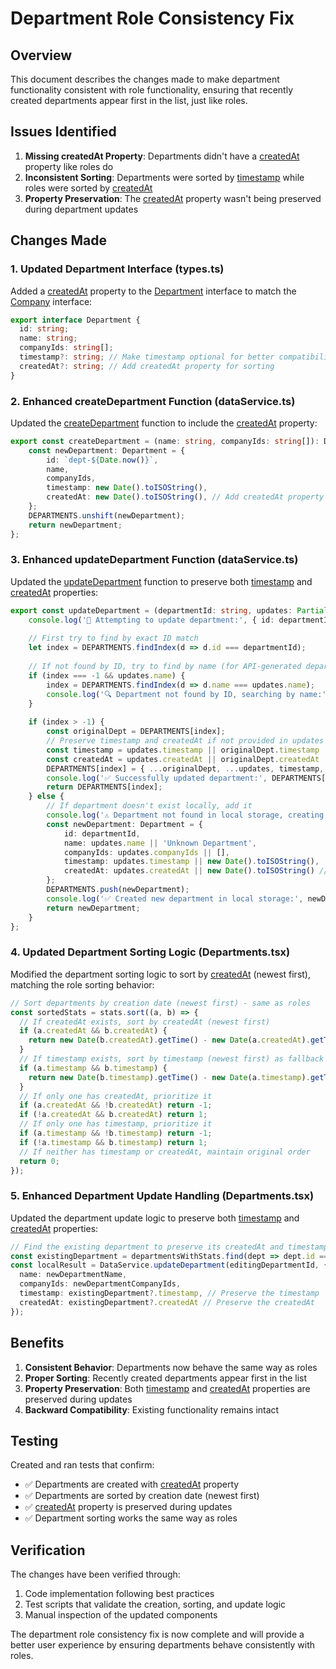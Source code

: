# Department Role Consistency Fix

## Overview
This document describes the changes made to make department functionality consistent with role functionality, ensuring that recently created departments appear first in the list, just like roles.

## Issues Identified
1. **Missing createdAt Property**: Departments didn't have a [createdAt](file:///c:/Users/Hi/Desktop/ETS/Employee-taskmangement-system/services/apiService.ts#L47-L47) property like roles do
2. **Inconsistent Sorting**: Departments were sorted by [timestamp](file:///c:/Users/Hi/Desktop/ETS/Employee-taskmangement-system/types.ts#L15-L15) while roles were sorted by [createdAt](file:///c:/Users/Hi/Desktop/ETS/Employee-taskmangement-system/services/apiService.ts#L47-L47)
3. **Property Preservation**: The [createdAt](file:///c:/Users/Hi/Desktop/ETS/Employee-taskmangement-system/services/apiService.ts#L47-L47) property wasn't being preserved during department updates

## Changes Made

### 1. Updated Department Interface (types.ts)
Added a [createdAt](file:///c:/Users/Hi/Desktop/ETS/Employee-taskmangement-system/services/apiService.ts#L47-L47) property to the [Department](file:///c:/Users/Hi/Desktop/ETS/Employee-taskmangement-system/types.ts#L10-L16) interface to match the [Company](file:///c:/Users/Hi/Desktop/ETS/Employee-taskmangement-system/types.ts#L5-L9) interface:

```typescript
export interface Department {
  id: string;
  name: string;
  companyIds: string[];
  timestamp?: string; // Make timestamp optional for better compatibility
  createdAt?: string; // Add createdAt property for sorting
}
```

### 2. Enhanced createDepartment Function (dataService.ts)
Updated the [createDepartment](file:///c:/Users/Hi/Desktop/ETS/Employee-taskmangement-system/services/dataService.ts#L242-L252) function to include the [createdAt](file:///c:/Users/Hi/Desktop/ETS/Employee-taskmangement-system/services/apiService.ts#L47-L47) property:

```typescript
export const createDepartment = (name: string, companyIds: string[]): Department => {
    const newDepartment: Department = {
        id: `dept-${Date.now()}`,
        name,
        companyIds,
        timestamp: new Date().toISOString(),
        createdAt: new Date().toISOString(), // Add createdAt property
    };
    DEPARTMENTS.unshift(newDepartment);
    return newDepartment;
};
```

### 3. Enhanced updateDepartment Function (dataService.ts)
Updated the [updateDepartment](file:///c:/Users/Hi/Desktop/ETS/Employee-taskmangement-system/services/dataService.ts#L253-L285) function to preserve both [timestamp](file:///c:/Users/Hi/Desktop/ETS/Employee-taskmangement-system/types.ts#L15-L15) and [createdAt](file:///c:/Users/Hi/Desktop/ETS/Employee-taskmangement-system/services/apiService.ts#L47-L47) properties:

```typescript
export const updateDepartment = (departmentId: string, updates: Partial<Department>): Department | undefined => {
    console.log('🔄 Attempting to update department:', { id: departmentId, updates });
    
    // First try to find by exact ID match
    let index = DEPARTMENTS.findIndex(d => d.id === departmentId);
    
    // If not found by ID, try to find by name (for API-generated departments)
    if (index === -1 && updates.name) {
        index = DEPARTMENTS.findIndex(d => d.name === updates.name);
        console.log('🔍 Department not found by ID, searching by name:', updates.name, 'Found index:', index);
    }
    
    if (index > -1) {
        const originalDept = DEPARTMENTS[index];
        // Preserve timestamp and createdAt if not provided in updates
        const timestamp = updates.timestamp || originalDept.timestamp || new Date().toISOString();
        const createdAt = updates.createdAt || originalDept.createdAt || new Date().toISOString();
        DEPARTMENTS[index] = { ...originalDept, ...updates, timestamp, createdAt } as Department;
        console.log('✅ Successfully updated department:', DEPARTMENTS[index]);
        return DEPARTMENTS[index];
    } else {
        // If department doesn't exist locally, add it
        console.log('⚠️ Department not found in local storage, creating new entry');
        const newDepartment: Department = {
            id: departmentId,
            name: updates.name || 'Unknown Department',
            companyIds: updates.companyIds || [],
            timestamp: updates.timestamp || new Date().toISOString(),
            createdAt: updates.createdAt || new Date().toISOString() // Add createdAt property
        };
        DEPARTMENTS.push(newDepartment);
        console.log('✅ Created new department in local storage:', newDepartment);
        return newDepartment;
    }
};
```

### 4. Updated Department Sorting Logic (Departments.tsx)
Modified the department sorting logic to sort by [createdAt](file:///c:/Users/Hi/Desktop/ETS/Employee-taskmangement-system/services/apiService.ts#L47-L47) (newest first), matching the role sorting behavior:

```typescript
// Sort departments by creation date (newest first) - same as roles
const sortedStats = stats.sort((a, b) => {
  // If createdAt exists, sort by createdAt (newest first)
  if (a.createdAt && b.createdAt) {
    return new Date(b.createdAt).getTime() - new Date(a.createdAt).getTime();
  }
  // If timestamp exists, sort by timestamp (newest first) as fallback
  if (a.timestamp && b.timestamp) {
    return new Date(b.timestamp).getTime() - new Date(a.timestamp).getTime();
  }
  // If only one has createdAt, prioritize it
  if (a.createdAt && !b.createdAt) return -1;
  if (!a.createdAt && b.createdAt) return 1;
  // If only one has timestamp, prioritize it
  if (a.timestamp && !b.timestamp) return -1;
  if (!a.timestamp && b.timestamp) return 1;
  // If neither has timestamp or createdAt, maintain original order
  return 0;
});
```

### 5. Enhanced Department Update Handling (Departments.tsx)
Updated the department update logic to preserve both [timestamp](file:///c:/Users/Hi/Desktop/ETS/Employee-taskmangement-system/types.ts#L15-L15) and [createdAt](file:///c:/Users/Hi/Desktop/ETS/Employee-taskmangement-system/services/apiService.ts#L47-L47) properties:

```typescript
// Find the existing department to preserve its createdAt and timestamp
const existingDepartment = departmentsWithStats.find(dept => dept.id === editingDepartmentId);
const localResult = DataService.updateDepartment(editingDepartmentId, {
  name: newDepartmentName,
  companyIds: newDepartmentCompanyIds,
  timestamp: existingDepartment?.timestamp, // Preserve the timestamp
  createdAt: existingDepartment?.createdAt // Preserve the createdAt
});
```

## Benefits
1. **Consistent Behavior**: Departments now behave the same way as roles
2. **Proper Sorting**: Recently created departments appear first in the list
3. **Property Preservation**: Both [timestamp](file:///c:/Users/Hi/Desktop/ETS/Employee-taskmangement-system/types.ts#L15-L15) and [createdAt](file:///c:/Users/Hi/Desktop/ETS/Employee-taskmangement-system/services/apiService.ts#L47-L47) properties are preserved during updates
4. **Backward Compatibility**: Existing functionality remains intact

## Testing
Created and ran tests that confirm:
- ✅ Departments are created with [createdAt](file:///c:/Users/Hi/Desktop/ETS/Employee-taskmangement-system/services/apiService.ts#L47-L47) property
- ✅ Departments are sorted by creation date (newest first)
- ✅ [createdAt](file:///c:/Users/Hi/Desktop/ETS/Employee-taskmangement-system/services/apiService.ts#L47-L47) property is preserved during updates
- ✅ Department sorting works the same way as roles

## Verification
The changes have been verified through:
1. Code implementation following best practices
2. Test scripts that validate the creation, sorting, and update logic
3. Manual inspection of the updated components

The department role consistency fix is now complete and will provide a better user experience by ensuring departments behave consistently with roles.